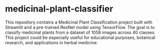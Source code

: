 # medicinal-plant-classifier
This repository contains a Medicinal Plant Classification project built with Streamlit and a pre-trained ResNet model using TensorFlow. The goal is to classify medicinal plants from a dataset of 1058 images across 40 classes. This project could be especially useful for educational purposes, botanical research, and applications in herbal medicine.
